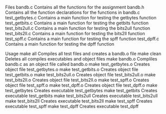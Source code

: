 Files
    bandb.c
        Contains all the functions for the assignment
    bandb.h
        Contains all the function declarations for the functions in bandb.c
    test_getbytes.c
        Contains a main function for testing the getbytes function
    test_getbits.c
        Contains a main function for testing the getbits function
    test_bits2ull.c
        Contains a main function for testing the bits2ull function
    test_bits2ll.c
        Contains a main function for testing the bits2ll function
    test_spff.c
        Contains a main function for testing the spff function
    test_dpff.c
        Contains a main function for testing the dpff function

Usage
    make all
        Compiles all test files and creates a bandb.o file
    make clean
        Deletes all compiles executables and object files
    make bandb.o
        Compliles bandb.c as an object file called bandb.o
    make test_getbytes.o
        Creates object file test_getbytes.o
    make test_getbits.o
        Creates object file test_getbits.o
    make test_bits2ull.o
        Creates object file test_bits2ull.o
    make test_bits2ll.o
        Creates object file test_bits2ll.o
    make test_spff.o
        Creates object file test_spff.o
    make test_dpff.o
        Creates object file test_dpff.o
    make test_getbytes
        Creates executable test_getbytes
    make test_getbits
        Creates executable test_getbits
    make test_bits2ull
        Creates executable test_bits2ull
    make test_bits2ll
        Creates executable test_bits2ll
    make test_spff
        Creates executable test_spff
    make test_dpff
        Creates executable test_dpff